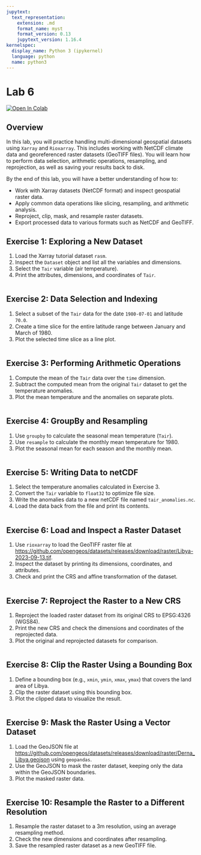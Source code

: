 ```yaml
---
jupytext:
  text_representation:
    extension: .md
    format_name: myst
    format_version: 0.13
    jupytext_version: 1.16.4
kernelspec:
  display_name: Python 3 (ipykernel)
  language: python
  name: python3
---
```


# Lab 6

[![Open In Colab](https://colab.research.google.com/assets/colab-badge.svg)](https://colab.research.google.com/github/giswqs/geog-312/blob/main/book/labs/lab_06.ipynb)

## Overview

In this lab, you will practice handling multi-dimensional geospatial datasets using `Xarray` and `Rioxarray`. This includes working with NetCDF climate data and georeferenced raster datasets (GeoTIFF files). You will learn how to perform data selection, arithmetic operations, resampling, and reprojection, as well as saving your results back to disk.

By the end of this lab, you will have a better understanding of how to:

* Work with Xarray datasets (NetCDF format) and inspect geospatial raster data.
* Apply common data operations like slicing, resampling, and arithmetic analysis.
* Reproject, clip, mask, and resample raster datasets.
* Export processed data to various formats such as NetCDF and GeoTIFF.

## Exercise 1: Exploring a New Dataset

1. Load the Xarray tutorial dataset `rasm`.
2. Inspect the `Dataset` object and list all the variables and dimensions.
3. Select the `Tair` variable (air temperature).
4. Print the attributes, dimensions, and coordinates of `Tair`.

```{code-cell} ipython3

```

## Exercise 2: Data Selection and Indexing

1. Select a subset of the `Tair` data for the date `1980-07-01` and latitude `70.0`.
2. Create a time slice for the entire latitude range between January and March of 1980.
3. Plot the selected time slice as a line plot.

```{code-cell} ipython3

```

## Exercise 3: Performing Arithmetic Operations

1. Compute the mean of the `Tair` data over the `time` dimension.
2. Subtract the computed mean from the original `Tair` dataset to get the temperature anomalies.
3. Plot the mean temperature and the anomalies on separate plots.

```{code-cell} ipython3

```

## Exercise 4: GroupBy and Resampling

1. Use `groupby` to calculate the seasonal mean temperature (`Tair`).
2. Use `resample` to calculate the monthly mean temperature for 1980.
3. Plot the seasonal mean for each season and the monthly mean.

```{code-cell} ipython3

```

## Exercise 5: Writing Data to netCDF

1. Select the temperature anomalies calculated in Exercise 3.
2. Convert the `Tair` variable to `float32` to optimize file size.
3. Write the anomalies data to a new netCDF file named `tair_anomalies.nc`.
4. Load the data back from the file and print its contents.

```{code-cell} ipython3

```

## Exercise 6: Load and Inspect a Raster Dataset

1. Use `rioxarray` to load the GeoTIFF raster file at https://github.com/opengeos/datasets/releases/download/raster/Libya-2023-09-13.tif.
2. Inspect the dataset by printing its dimensions, coordinates, and attributes.
3. Check and print the CRS and affine transformation of the dataset.

```{code-cell} ipython3

```

## Exercise 7: Reproject the Raster to a New CRS

1. Reproject the loaded raster dataset from its original CRS to EPSG:4326 (WGS84).
2. Print the new CRS and check the dimensions and coordinates of the reprojected data.
3. Plot the original and reprojected datasets for comparison.

```{code-cell} ipython3

```

## Exercise 8: Clip the Raster Using a Bounding Box

1. Define a bounding box (e.g., `xmin`, `ymin`, `xmax`, `ymax`) that covers the land area of Libya.
2. Clip the raster dataset using this bounding box.
3. Plot the clipped data to visualize the result.

```{code-cell} ipython3

```

## Exercise 9: Mask the Raster Using a Vector Dataset

1. Load the GeoJSON file at https://github.com/opengeos/datasets/releases/download/raster/Derna_Libya.geojson using `geopandas`.
2. Use the GeoJSON to mask the raster dataset, keeping only the data within the GeoJSON boundaries.
3. Plot the masked raster data.

```{code-cell} ipython3

```

## Exercise 10: Resample the Raster to a Different Resolution

1. Resample the raster dataset to a 3m resolution, using an average resampling method.
2. Check the new dimensions and coordinates after resampling.
3. Save the resampled raster dataset as a new GeoTIFF file.

```{code-cell} ipython3

```

